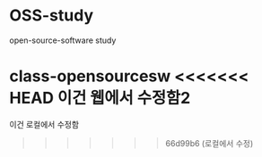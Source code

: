 # OSS-study
open-source-software study

class-opensourcesw
<<<<<<< HEAD
이건 웹에서 수정함2
=======
이건 로컬에서 수정함
>>>>>>> 66d99b6 (로컬에서 수정)
